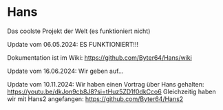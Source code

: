 # Hans
Das coolste Projekt der Welt (es funktioniert nicht)

Update vom 06.05.2024: ES FUNKTIONIERT!!!

Dokumentation ist im Wiki: https://github.com/Byter64/Hans/wiki

Update vom 16.06.2024: Wir geben auf...

Update vom 10.11.2024: Wir haben einen Vortrag über Hans gehalten: https://youtu.be/dkJon9cb8J8?si=tHuz5ZD1f0dkCco6
Gleichzeitig haben wir mit Hans2 angefangen: https://github.com/Byter64/Hans2
